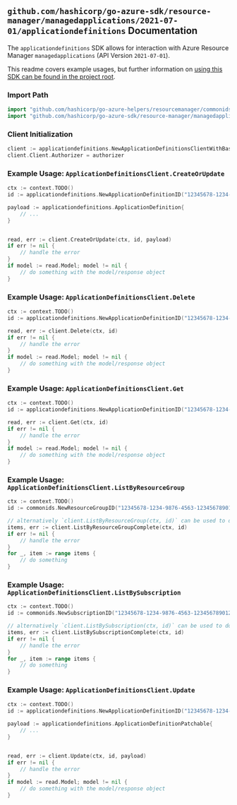 
## `github.com/hashicorp/go-azure-sdk/resource-manager/managedapplications/2021-07-01/applicationdefinitions` Documentation

The `applicationdefinitions` SDK allows for interaction with Azure Resource Manager `managedapplications` (API Version `2021-07-01`).

This readme covers example usages, but further information on [using this SDK can be found in the project root](https://github.com/hashicorp/go-azure-sdk/tree/main/docs).

### Import Path

```go
import "github.com/hashicorp/go-azure-helpers/resourcemanager/commonids"
import "github.com/hashicorp/go-azure-sdk/resource-manager/managedapplications/2021-07-01/applicationdefinitions"
```


### Client Initialization

```go
client := applicationdefinitions.NewApplicationDefinitionsClientWithBaseURI("https://management.azure.com")
client.Client.Authorizer = authorizer
```


### Example Usage: `ApplicationDefinitionsClient.CreateOrUpdate`

```go
ctx := context.TODO()
id := applicationdefinitions.NewApplicationDefinitionID("12345678-1234-9876-4563-123456789012", "example-resource-group", "applicationDefinitionValue")

payload := applicationdefinitions.ApplicationDefinition{
	// ...
}


read, err := client.CreateOrUpdate(ctx, id, payload)
if err != nil {
	// handle the error
}
if model := read.Model; model != nil {
	// do something with the model/response object
}
```


### Example Usage: `ApplicationDefinitionsClient.Delete`

```go
ctx := context.TODO()
id := applicationdefinitions.NewApplicationDefinitionID("12345678-1234-9876-4563-123456789012", "example-resource-group", "applicationDefinitionValue")

read, err := client.Delete(ctx, id)
if err != nil {
	// handle the error
}
if model := read.Model; model != nil {
	// do something with the model/response object
}
```


### Example Usage: `ApplicationDefinitionsClient.Get`

```go
ctx := context.TODO()
id := applicationdefinitions.NewApplicationDefinitionID("12345678-1234-9876-4563-123456789012", "example-resource-group", "applicationDefinitionValue")

read, err := client.Get(ctx, id)
if err != nil {
	// handle the error
}
if model := read.Model; model != nil {
	// do something with the model/response object
}
```


### Example Usage: `ApplicationDefinitionsClient.ListByResourceGroup`

```go
ctx := context.TODO()
id := commonids.NewResourceGroupID("12345678-1234-9876-4563-123456789012", "example-resource-group")

// alternatively `client.ListByResourceGroup(ctx, id)` can be used to do batched pagination
items, err := client.ListByResourceGroupComplete(ctx, id)
if err != nil {
	// handle the error
}
for _, item := range items {
	// do something
}
```


### Example Usage: `ApplicationDefinitionsClient.ListBySubscription`

```go
ctx := context.TODO()
id := commonids.NewSubscriptionID("12345678-1234-9876-4563-123456789012")

// alternatively `client.ListBySubscription(ctx, id)` can be used to do batched pagination
items, err := client.ListBySubscriptionComplete(ctx, id)
if err != nil {
	// handle the error
}
for _, item := range items {
	// do something
}
```


### Example Usage: `ApplicationDefinitionsClient.Update`

```go
ctx := context.TODO()
id := applicationdefinitions.NewApplicationDefinitionID("12345678-1234-9876-4563-123456789012", "example-resource-group", "applicationDefinitionValue")

payload := applicationdefinitions.ApplicationDefinitionPatchable{
	// ...
}


read, err := client.Update(ctx, id, payload)
if err != nil {
	// handle the error
}
if model := read.Model; model != nil {
	// do something with the model/response object
}
```
